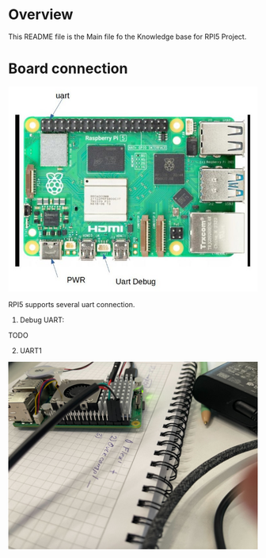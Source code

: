 # Overview

This README file is the Main file fo the Knowledge base for RPI5 Project. 

# Board connection

![Board Conn](./images/rpi5_sch.jpg)

RPI5 supports several uart connection.

1. Debug UART:

TODO
   
2. UART1
   
![Board Conn](./images/IMG_7814.jpg)
   
